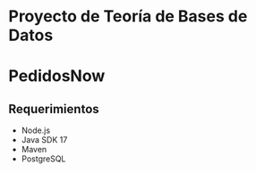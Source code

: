 # Proyecto de Teoría de Bases de Datos

# PedidosNow

## Requerimientos

* Node.js
* Java SDK 17
* Maven
* PostgreSQL
